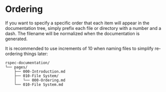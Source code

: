# Ordering

If you want to specify a specific order that each item will appear in the documentation tree, simply prefix each file or directory with a number and a dash. The filename will be normalized when the documentation is generated.

It is recommended to use increments of 10 when naming files to simplify re-ordering things later:

```
rspec-documentation/
└── pages/
    ├── 000-Introduction.md
    ├── 010-File System/
    │   └── 000-Ordering.md
    └── 010-File System.md
```
